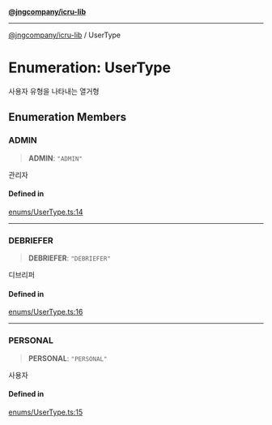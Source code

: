 [**@jngcompany/icru-lib**](../README.md)

***

[@jngcompany/icru-lib](../globals.md) / UserType

# Enumeration: UserType

사용자 유형을 나타내는 열거형

## Enumeration Members

### ADMIN

> **ADMIN**: `"ADMIN"`

관리자

#### Defined in

[enums/UserType.ts:14](https://github.com/jngcompany/icru-lib/blob/463893065235bd00666c18bdf483558e3b5f75c6/src/enums/UserType.ts#L14)

***

### DEBRIEFER

> **DEBRIEFER**: `"DEBRIEFER"`

디브리퍼

#### Defined in

[enums/UserType.ts:16](https://github.com/jngcompany/icru-lib/blob/463893065235bd00666c18bdf483558e3b5f75c6/src/enums/UserType.ts#L16)

***

### PERSONAL

> **PERSONAL**: `"PERSONAL"`

사용자

#### Defined in

[enums/UserType.ts:15](https://github.com/jngcompany/icru-lib/blob/463893065235bd00666c18bdf483558e3b5f75c6/src/enums/UserType.ts#L15)
